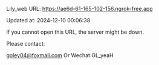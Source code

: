 Lily_web URL: https://ae6d-61-165-102-156.ngrok-free.app

Updated at: 2024-12-10 00:06:38

If you cannot open this URL, the server might be down.

Please contact: 

goley04@foxmail.com Or Wechat:GL_yeaH